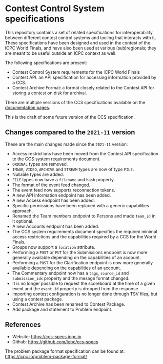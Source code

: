 # Contest Control System specifications

This repository contains a set of related specifications for
interoperability between different contest control systems and tooling
that interacts with it. These specifications have been designed and
used in the contest of the ICPC World Finals, and have also been used
at various (sub)regionals; they are meant to be useful outside an ICPC
context as well.

The following specifications are present:

* Contest Control System requirements for the ICPC World Finals
* Contest API: an API specification for accessing information
  provided by a CCS.
* Contest Archive Format: a format closely related to the Contest API
  for storing a contest on disk for archival.

There are multiple versions of the CCS specifications available on the
[documentation pages](https://ccs-specs.icpc.io/).

This is the draft of some future version of the CCS specification.

## Changes compared to the `2021-11` version

These are the main changes made since the `2021-11` version:

* Access restrictions have been moved from the Contest API specification to
  the CCS system requirements document.
* `ORDINAL` types are removed.
* `IMAGE`, `VIDEO`, `ARCHIVE` and `STREAM` types are now of type `FILE`.
* Nullable types are added.
* `FILE` types now have a `filename` and `hash` property.
* The format of the event feed changed.
* The event feed now supports reconnection tokens.
* A new API information endpoint has been added.
* A new Access endpoint has been added.
* Specific permissions have been replaced with a generic capabilities approach.
* Renamed the Team members endpoint to Persons and made `team_id` in it optional.
* A new Accounts endpoint has been added.
* The CCS system requirements document specifies the required minimal access restrictions
  and the capabilities required by a CCS for the World Finals.
* Groups now support a `location` attribute.
* Performing a `POST` or `PUT` for the Submissions endpoint is now more generally available
  depending on the capabilities of an account.
* Performing a `POST` for the Clarification endpoint is now more generally available depending
  on the capabilities of an account.
* The Commentary endpoint now has a `tags`, `source_id` and `submission_ids` property and the
  mesage format changed.
* It is no longer possible to request the scoreboard at the time of a given event and the `event_id`
  property is dropped from the response.
* Importing contest configuration is no longer done through TSV files, but using a contest package.
* Contest Archive has been renamed to Contest Package.
* Add package and statement to Problem endpoint.

## References

* Website: <https://ccs-specs.icpc.io>
* Github: <https://github.com/icpc/ccs-specs>

The problem package format specification can be found at: <https://icpc.io/problem-package-format/>
